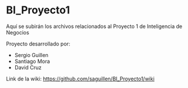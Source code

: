 # BI_Proyecto1
Aquí se subirán los archivos relacionados al Proyecto 1 de Inteligencia de Negocios

Proyecto desarrollado por:
* Sergio Guillen
* Santiago Mora
* David Cruz

Link de la wiki: https://github.com/saguillen/BI_Proyecto1/wiki
